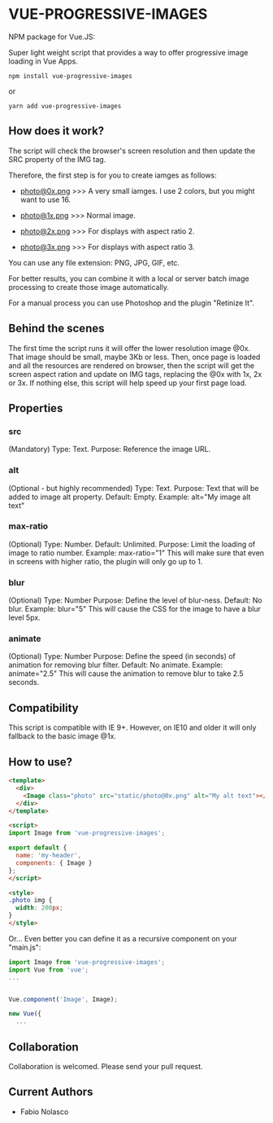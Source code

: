 # VUE-PROGRESSIVE-IMAGES

NPM package for Vue.JS: 

Super light weight script that provides a way to offer progressive image loading in Vue Apps.

```
npm install vue-progressive-images
```

or

```
yarn add vue-progressive-images
```

## How does it work?

The script will check the browser's screen resolution and then update the SRC property of the IMG tag.

Therefore, the first step is for you to create iamges as follows:

- photo@0x.png >>> A very small iamges. I use 2 colors, but you might want to use 16.

- photo@1x.png >>> Normal image.

- photo@2x.png >>> For displays with aspect ratio 2.

- photo@3x.png >>> For displays with aspect ratio 3.

You can use any file extension: PNG, JPG, GIF, etc.

For better results, you can combine it with a local or server batch image processing to create those image automatically.

For a manual process you can use Photoshop and the plugin "Retinize It".

## Behind the scenes

The first time the script runs it will offer the lower resolution image @0x. That image should be small, maybe 3Kb or less. Then, once page is loaded and all the resources are rendered on browser, then the script will get the screen aspect ration and update on IMG tags, replacing the @0x with 1x, 2x or 3x. If nothing else, this script will help speed up your first page load.

## Properties

### src
(Mandatory)
Type: Text.
Purpose: Reference the image URL.

### alt
(Optional - but highly recommended)
Type: Text.
Purpose: Text that will be added to image alt property.
Default: Empty.
Example: alt="My image alt text"

### max-ratio
(Optional)
Type: Number.
Default: Unlimited.
Purpose: Limit the loading of image to ratio number.
Example: max-ratio="1"
This will make sure that even in screens with higher ratio, the plugin will only go up to 1.

### blur
(Optional)
Type: Number
Purpose: Define the level of blur-ness.
Default: No blur.
Example: blur="5"
This will cause the CSS for the image to have a blur level 5px.

### animate
(Optional)
Type: Number
Purpose: Define the speed (in seconds) of animation for removing blur filter.
Default: No animate.
Example: animate="2.5"
This will cause the animation to remove blur to take 2.5 seconds.

## Compatibility

This script is compatible with IE 9+. However, on IE10 and older it will only fallback to the basic image @1x.


## How to use?

```html
<template>
  <div>
    <Image class="photo" src="static/photo@0x.png" alt="My alt text"></Image>
  </div>
</template>

<script>
import Image from 'vue-progressive-images';

export default {
  name: 'my-header',
  components: { Image }
};
</script>

<style>
.photo img {
  width: 200px;
}
</style>
```

Or... 
Even better you can define it as a recursive component on your "main.js":

```javascript
import Image from 'vue-progressive-images';
import Vue from 'vue';
...


Vue.component('Image', Image);

new Vue({
  ...

```

## Collaboration

Collaboration is welcomed. Please send your pull request.

## Current Authors

- Fabio Nolasco
